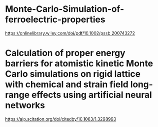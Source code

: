 
# Monte-Carlo-Simulation-of-ferroelectric-properties
https://onlinelibrary.wiley.com/doi/pdf/10.1002/pssb.200743272

# Calculation of proper energy barriers for atomistic kinetic Monte Carlo simulations on rigid lattice with chemical and strain field long-range effects using artificial neural networks
https://aip.scitation.org/doi/citedby/10.1063/1.3298990

